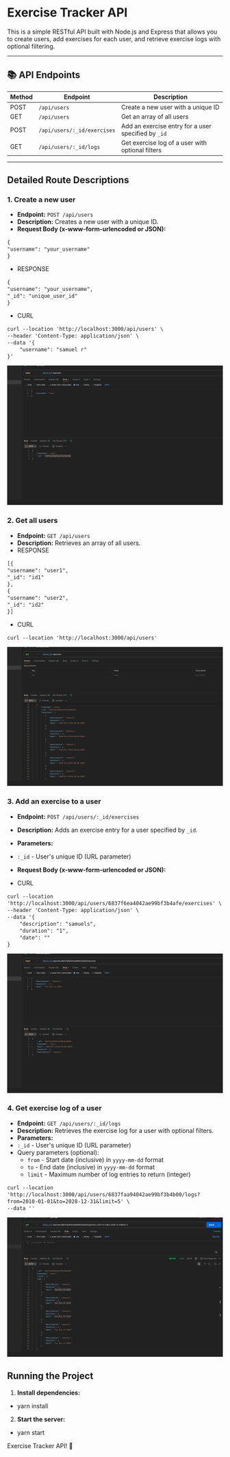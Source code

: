 # Exercise Tracker API

This is a simple RESTful API built with Node.js and Express that allows you to create users, add exercises for each user, and retrieve exercise logs with optional filtering.

---

## 📚 API Endpoints

| Method | Endpoint                      | Description                                         |
|--------|-------------------------------|-----------------------------------------------------|
| POST   | `/api/users`                  | Create a new user with a unique ID                   |
| GET    | `/api/users`                  | Get an array of all users                            |
| POST   | `/api/users/:_id/exercises`  | Add an exercise entry for a user specified by `_id` |
| GET    | `/api/users/:_id/logs`       | Get exercise log of a user with optional filters     |

---

## Detailed Route Descriptions

### 1. Create a new user

- **Endpoint:** `POST /api/users`  
- **Description:** Creates a new user with a unique ID.  
- **Request Body (x-www-form-urlencoded or JSON):**

```
{
"username": "your_username"
}
```

- RESPONSE
```
{
"username": "your_username",
"_id": "unique_user_id"
}
```
- CURL
```
curl --location 'http://localhost:3000/api/users' \
--header 'Content-Type: application/json' \
--data '{
	"username": "samuel r"
}'
```
![alt text](image-3.png)

### 2. Get all users

- **Endpoint:** `GET /api/users`  
- **Description:** Retrieves an array of all users.  
- RESPONSE
```
[{
"username": "user1",
"_id": "id1"
},
{
"username": "user2",
"_id": "id2"
}]
```

- CURL
```
curl --location 'http://localhost:3000/api/users'
```
![alt text](image-2.png)

### 3. Add an exercise to a user

- **Endpoint:** `POST /api/users/:_id/exercises`  
- **Description:** Adds an exercise entry for a user specified by `_id`.  
- **Parameters:**  
- `:_id` - User's unique ID (URL parameter)  
- **Request Body (x-www-form-urlencoded or JSON):**

- CURL
```
curl --location 'http://localhost:3000/api/users/6837f6ea4042ae99bf3b4afe/exercises' \
--header 'Content-Type: application/json' \
--data '{
	"description": "samuels",
    "duration": "1",
	"date": ""
}
```
![alt text](image-1.png)

### 4. Get exercise log of a user

- **Endpoint:** `GET /api/users/:_id/logs`  
- **Description:** Retrieves the exercise log for a user with optional filters.  
- **Parameters:**  
- `:_id` - User's unique ID (URL parameter)  
- Query parameters (optional):  
  - `from` - Start date (inclusive) in `yyyy-mm-dd` format  
  - `to` - End date (inclusive) in `yyyy-mm-dd` format  
  - `limit` - Maximum number of log entries to return (integer)  

```
curl --location 'http://localhost:3000/api/users/6837faa94042ae99bf3b4b00/logs?from=2010-01-01&to=2028-12-31&limit=5' \
--data ''
```

![alt text](image.png)

## Running the Project

1. **Install dependencies:**

- yarn install

2. **Start the server:**

- yarn start

Exercise Tracker API! 🚀

